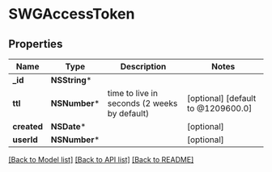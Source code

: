 # SWGAccessToken

## Properties
Name | Type | Description | Notes
------------ | ------------- | ------------- | -------------
**_id** | **NSString*** |  | 
**ttl** | **NSNumber*** | time to live in seconds (2 weeks by default) | [optional] [default to @1209600.0]
**created** | **NSDate*** |  | [optional] 
**userId** | **NSNumber*** |  | [optional] 

[[Back to Model list]](../README.md#documentation-for-models) [[Back to API list]](../README.md#documentation-for-api-endpoints) [[Back to README]](../README.md)



